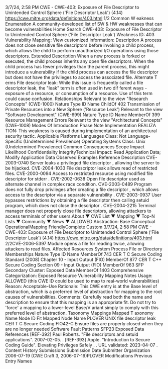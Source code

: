 3/7/24, 2:58 PM CWE - CWE-403: Exposure of File Descriptor to Unintended Control Sphere ('File Descriptor Leak') (4.14)
https://cwe.mitre.org/data/deﬁnitions/403.html 1/2
Common W eakness Enumeration
A community-developed list of SW & HW weaknesses that can become
vulnerabilities
Home Search
CWE-403: Exposure of File Descriptor to Unintended Control Sphere ('File
Descriptor Leak')
Weakness ID: 403
Vulnerability Mapping: 
View customized information:
 Description
A process does not close sensitive file descriptors before invoking a child process, which allows the child to perform unauthorized I/O
operations using those descriptors.
 Extended Description
When a new process is forked or executed, the child process inherits any open file descriptors. When the child process has fewer
privileges than the parent process, this might introduce a vulnerability if the child process can access the file descriptor but does not
have the privileges to access the associated file.
 Alternate T erms
File descriptor leak: While this issue is frequently called a file descriptor leak, the "leak" term is often used in two dif ferent
ways - exposure of a resource, or consumption of a resource. Use of this term could cause confusion.
 Relationships
 Relevant to the view "Research Concepts" (CWE-1000)
Nature Type ID Name
ChildOf 402 Transmission of Private Resources into a New Sphere ('Resource Leak')
 Relevant to the view "Software Development" (CWE-699)
Nature Type ID Name
MemberOf 399 Resource Management Errors
 Relevant to the view "Architectural Concepts" (CWE-1008)
 Modes Of Introduction
Phase Note
Implementation REALIZA TION: This weakness is caused during implementation of an architectural security tactic.
 Applicable Platforms
Languages
Class: Not Language-Specific (Undetermined Prevalence)
Operating Systems
Class: Unix (Undetermined Prevalence)
 Common Consequences
Scope Impact Likelihood
Confidentiality
IntegrityTechnical Impact: Read Application Data; Modify Application Data
 Observed Examples
Reference Description
CVE-2003-0740 Server leaks a privileged file descriptor , allowing the server to be hijacked.
CVE-2004-1033 File descriptor leak allows read of restricted files.
CVE-2000-0094 Access to restricted resource using modified file descriptor for stderr .
CVE-2002-0638 Open file descriptor used as alternate channel in complex race condition.
CVE-2003-0489 Program does not fully drop privileges after creating a file descriptor , which allows access to the
descriptor via a separate vulnerability .
CVE-2003-0937 User bypasses restrictions by obtaining a file descriptor then calling setuid program, which does not
close the descriptor .
CVE-2004-2215 Terminal manager does not properly close file descriptors, allowing attackers to access terminals of
other users.About ▼ CWE List ▼ Mapping ▼ Top-N Lists ▼ Community ▼ News ▼
ALLOWED
Abstraction: Base
Conceptual OperationalMapping
FriendlyComplete Custom
3/7/24, 2:58 PM CWE - CWE-403: Exposure of File Descriptor to Unintended Control Sphere ('File Descriptor Leak') (4.14)
https://cwe.mitre.org/data/deﬁnitions/403.html 2/2CVE-2006-5397 Module opens a file for reading twice, allowing attackers to read files.
 Affected Resources
System Process
File or Directory
 Memberships
Nature Type ID Name
MemberOf 743 CER T C Secure Coding Standard (2008) Chapter 10 - Input Output (FIO)
MemberOf 877 CER T C++ Secure Coding Section 09 - Input Output (FIO)
MemberOf 963 SFP Secondary Cluster: Exposed Data
MemberOf 1403 Comprehensive Categorization: Exposed Resource
 Vulnerability Mapping Notes
Usage: ALLOWED (this CWE ID could be used to map to real-world vulnerabilities)
Reason: Acceptable-Use
Rationale:
This CWE entry is at the Base level of abstraction, which is a preferred level of abstraction for mapping to the root causes of
vulnerabilities.
Comments:
Carefully read both the name and description to ensure that this mapping is an appropriate fit. Do not try to 'force' a mapping to a
lower-level Base/V ariant simply to comply with this preferred level of abstraction.
 Taxonomy Mappings
Mapped T axonomy Name Node ID Fit Mapped Node Name
PLOVER UNIX file descriptor leak
CER T C Secure Coding FIO42-C Ensure files are properly closed when they are no longer needed
Software Fault Patterns SFP23 Exposed Data
 References
[REF-392] Paul Roberts. "File descriptors and setuid applications". 2007-02-05.
.
[REF-393] Apple. "Introduction to Secure Coding Guide". Elevating Privileges Safely .
. URL validated: 2023-04-07 .
 Content History
 Submissions
Submission Date Submitter Organization
2006-07-19
(CWE Draft 3, 2006-07-19)PLOVER
 Modifications
 Previous Entry Names
